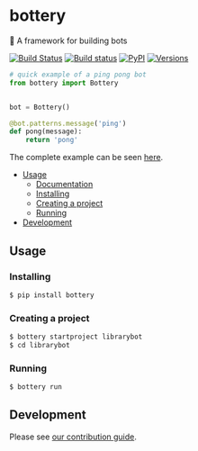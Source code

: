 # bottery
:battery: A framework for building bots

[![Build Status](https://travis-ci.org/rougeth/bottery.svg?branch=master)](https://travis-ci.org/rougeth/bottery)
[![Build status](https://ci.appveyor.com/api/projects/status/we3h64nj98vvxcre/branch/master?svg=true)](https://ci.appveyor.com/project/rougeth/bottery/branch/master)
[![PyPI](https://img.shields.io/pypi/v/bottery.svg)](https://pypi.python.org/pypi/bottery)
[![Versions](https://img.shields.io/pypi/pyversions/bottery.svg)](https://pypi.python.org/pypi/bottery)

```python
# quick example of a ping pong bot
from bottery import Bottery


bot = Bottery()

@bot.patterns.message('ping')
def pong(message):
    return 'pong'
```

The complete example can be seen [here](https://github.com/leportella/bottery-examples).

* [Usage](#usage)
  * [Documentation](http://docs.bottery.io)
  * [Installing](#installing)
  * [Creating a project](#creating-a-project)
  * [Running](#running)
* [Development](#development)

## Usage

### Installing
```bash
$ pip install bottery
```

### Creating a project
```bash
$ bottery startproject librarybot
$ cd librarybot
```

### Running
```bash
$ bottery run
```

## Development

Please see [our contribution guide](CONTRIBUTING.rst).

